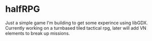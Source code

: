 # halfRPG

Just a simple game I'm building to get some experince using libGDX. Currently working on a turnbased tiled tactical rpg, later will add VN elements to break up missions.
